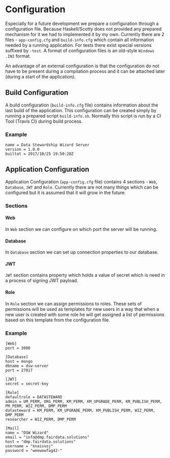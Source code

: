# Configuration

Especially for a future development we prepare a configuration through a configuration file. Because Haskell/Scotty does not provided any prepared mechanism for it we had to implemented it by my own. Currently there are 2 files - `app-config.cfg` and `build-info.cfg` which contain all information needed by a running application. For tests there exist special versions suffixed by `-test`. A format of configuration files is an old-style `Windows .INI` format.

An advantage of an external configuration is that the configuration do not have to be present during a compilation process and it can be attached later (during a start of the application).

## Build Configuration

A build configuration (`build-info.cfg` file) contains information about the last build of the application. This configuration can be created simply by running a prepared script `build-info.sh`. Normally this script is run by a CI Tool (Travis CI) during build process.

### Example
```
name = Data Stewardship Wizard Server
version = 1.0.0
builtat = 2017/10/25 19:50:20Z
```

## Application Configuration

Application Configuration (`app-config.cfg` file) contains 4 sections - `Web`, `Database`, `JWT` and `Role`. Currently there are not many things which can be configured but it is assumed that it will grow in the future.

### Sections

#### Web
In `Web` section we can configure on which port the server will be running.

#### Database

In `Database` section we can set up connection properties to our database.

#### JWT
`JWT` section contains property which holds a value of secret which is need in a process of signing JWT payload.

#### Role

In `Role` section we can assign permissions to roles. These sets of permissions will be used as templates for new users in a way that when a new user is created with some role he will get assigned a list of permissions based on this template from the configuration file.


### Example
```
[Web]
port = 3000

[Database]
host = mongo
dbname = dsw-server
port = 27017

[JWT]
secret = secret-key

[Role]
defaultrole = DATASTEWARD
admin = UM_PERM, ORG_PERM, KM_PERM, KM_UPGRADE_PERM, KM_PUBLISH_PERM, PM_PERM, WIZ_PERM, DMP_PERM
datasteward = KM_PERM, KM_UPGRADE_PERM, KM_PUBLISH_PERM, WIZ_PERM, DMP_PERM
researcher = WIZ_PERM, DMP_PERM

[Mail]
name = "DSW Wizard"
email = "info@dmp.fairdata.solutions"
host = "dmp.fairdata.solutions"
username = "knaisvoj"
password = "weewowfag42-"
```
